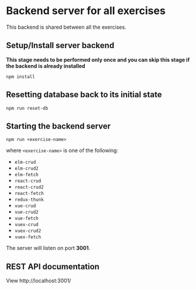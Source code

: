 # Backend server for all exercises

This backend is shared between all the exercises.

## Setup/Install server backend

**This stage needs to be performed only once and you can skip this stage if the backend is already installed**

```
npm install
```


## Resetting database back to its initial state

```
npm run reset-db
```

## Starting the backend server

```
npm run <exercise-name>
```

where `<exercise-name>` is one of the following:

- `elm-crud`
- `elm-crud2`
- `elm-fetch`
- `react-crud`
- `react-crud2`
- `react-fetch`
- `redux-thunk`
- `vue-crud`
- `vue-crud2`
- `vue-fetch`
- `vuex-crud`
- `vuex-crud2`
- `vuex-fetch`

The server will listen on port **3001**.


## REST API documentation

View http://localhost:3001/
